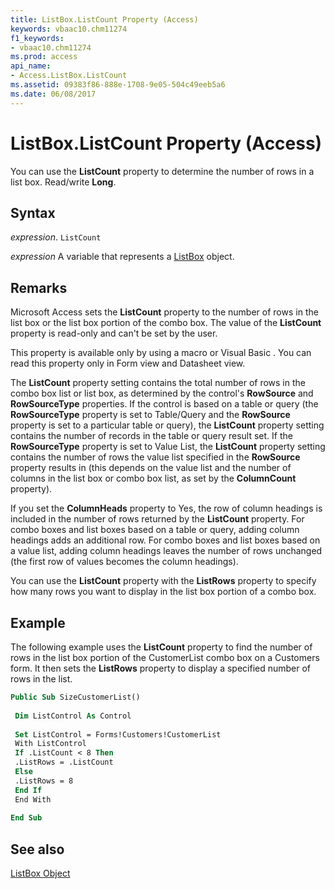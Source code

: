 ```yaml
---
title: ListBox.ListCount Property (Access)
keywords: vbaac10.chm11274
f1_keywords:
- vbaac10.chm11274
ms.prod: access
api_name:
- Access.ListBox.ListCount
ms.assetid: 09383f86-888e-1708-9e05-504c49eeb5a6
ms.date: 06/08/2017
---
```



# ListBox.ListCount Property (Access)

You can use the  **ListCount** property to determine the number of rows in a list box. Read/write **Long**.


## Syntax

 _expression_. `ListCount`

 _expression_ A variable that represents a [ListBox](Access.ListBox.md) object.


## Remarks

Microsoft Access sets the  **ListCount** property to the number of rows in the list box or the list box portion of the combo box. The value of the **ListCount** property is read-only and can't be set by the user.

This property is available only by using a macro or Visual Basic . You can read this property only in Form view and Datasheet view.

The  **ListCount** property setting contains the total number of rows in the combo box list or list box, as determined by the control's **RowSource** and **RowSourceType** properties. If the control is based on a table or query (the **RowSourceType** property is set to Table/Query and the **RowSource** property is set to a particular table or query), the **ListCount** property setting contains the number of records in the table or query result set. If the **RowSourceType** property is set to Value List, the **ListCount** property setting contains the number of rows the value list specified in the **RowSource** property results in (this depends on the value list and the number of columns in the list box or combo box list, as set by the **ColumnCount** property).

If you set the  **ColumnHeads** property to Yes, the row of column headings is included in the number of rows returned by the **ListCount** property. For combo boxes and list boxes based on a table or query, adding column headings adds an additional row. For combo boxes and list boxes based on a value list, adding column headings leaves the number of rows unchanged (the first row of values becomes the column headings).

You can use the  **ListCount** property with the **ListRows** property to specify how many rows you want to display in the list box portion of a combo box.


## Example

The following example uses the  **ListCount** property to find the number of rows in the list box portion of the CustomerList combo box on a Customers form. It then sets the **ListRows** property to display a specified number of rows in the list.


```vb
Public Sub SizeCustomerList() 
 
 Dim ListControl As Control 
 
 Set ListControl = Forms!Customers!CustomerList 
 With ListControl 
 If .ListCount < 8 Then 
 .ListRows = .ListCount 
 Else 
 .ListRows = 8 
 End If 
 End With 
 
End Sub
```


## See also


[ListBox Object](Access.ListBox.md)


